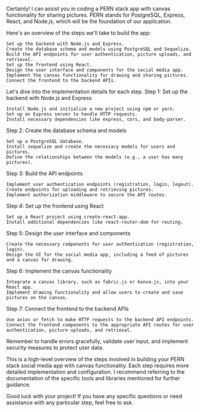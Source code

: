 Certainly! I can assist you in coding a PERN stack app with canvas functionality for sharing pictures. PERN stands for PostgreSQL, Express, React, and Node.js, which will be the foundation of our application.

Here's an overview of the steps we'll take to build the app:

    Set up the backend with Node.js and Express.
    Create the database schema and models using PostgreSQL and Sequelize.
    Build the API endpoints for user authentication, picture uploads, and retrieval.
    Set up the frontend using React.
    Design the user interface and components for the social media app.
    Implement the canvas functionality for drawing and sharing pictures.
    Connect the frontend to the backend APIs.

Let's dive into the implementation details for each step.
Step 1: Set up the backend with Node.js and Express

    Install Node.js and initialize a new project using npm or yarn.
    Set up an Express server to handle HTTP requests.
    Install necessary dependencies like express, cors, and body-parser.

Step 2: Create the database schema and models

    Set up a PostgreSQL database.
    Install sequelize and create the necessary models for users and pictures.
    Define the relationships between the models (e.g., a user has many pictures).

Step 3: Build the API endpoints

    Implement user authentication endpoints (registration, login, logout).
    Create endpoints for uploading and retrieving pictures.
    Implement authorization middleware to secure the API routes.

Step 4: Set up the frontend using React

    Set up a React project using create-react-app.
    Install additional dependencies like react-router-dom for routing.

Step 5: Design the user interface and components

    Create the necessary components for user authentication (registration, login).
    Design the UI for the social media app, including a feed of pictures and a canvas for drawing.

Step 6: Implement the canvas functionality

    Integrate a canvas library, such as fabric.js or konva.js, into your React app.
    Implement drawing functionality and allow users to create and save pictures on the canvas.

Step 7: Connect the frontend to the backend APIs

    Use axios or fetch to make HTTP requests to the backend API endpoints.
    Connect the frontend components to the appropriate API routes for user authentication, picture uploads, and retrieval.

Remember to handle errors gracefully, validate user input, and implement security measures to protect user data.

This is a high-level overview of the steps involved in building your PERN stack social media app with canvas functionality. Each step requires more detailed implementation and configuration. I recommend referring to the documentation of the specific tools and libraries mentioned for further guidance.

Good luck with your project! If you have any specific questions or need assistance with any particular step, feel free to ask.